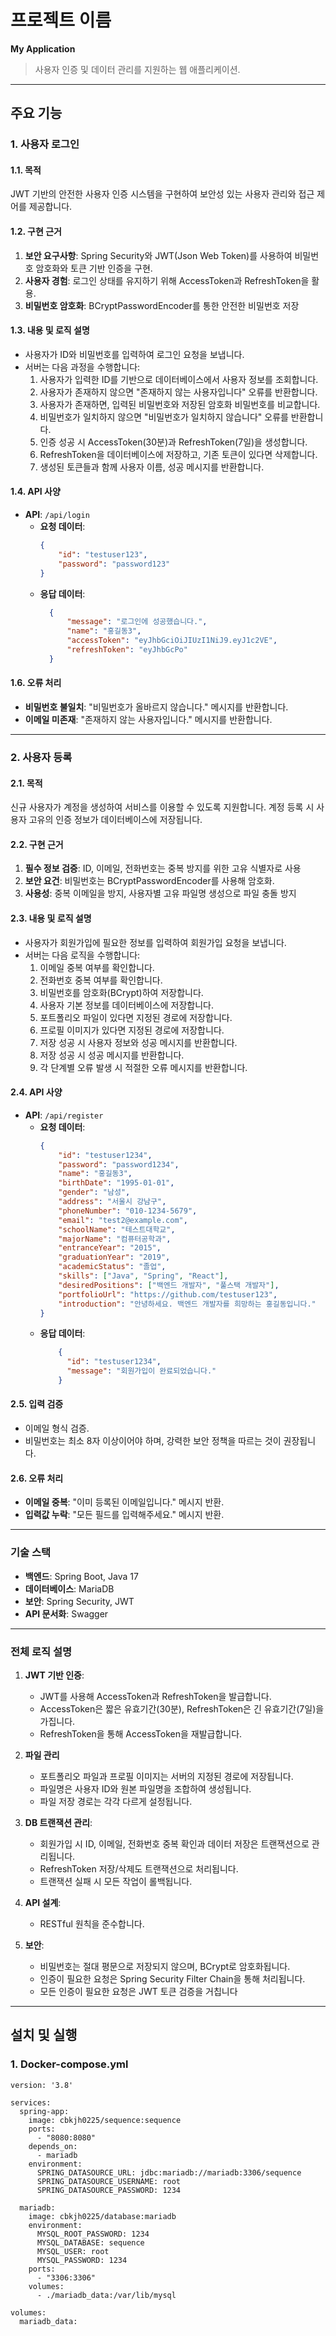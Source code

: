 # 프로젝트 이름
**My Application**
> 사용자 인증 및 데이터 관리를 지원하는 웹 애플리케이션.

---

## 주요 기능

### 1. 사용자 로그인

#### 1.1. 목적
JWT 기반의 안전한 사용자 인증 시스템을 구현하여 보안성 있는 사용자 관리와 접근 제어를 제공합니다.

#### 1.2. 구현 근거
1. **보안 요구사항**: Spring Security와 JWT(Json Web Token)를 사용하여 비밀번호 암호화와 토큰 기반 인증을 구현.
2. **사용자 경험**: 로그인 상태를 유지하기 위해 AccessToken과 RefreshToken을 활용.
3. **비밀번호 암호화**: BCryptPasswordEncoder를 통한 안전한 비밀번호 저장

#### 1.3. 내용 및 로직 설명
- 사용자가 ID와 비밀번호를 입력하여 로그인 요청을 보냅니다.
- 서버는 다음 과정을 수행합니다:
    1. 사용자가 입력한 ID를 기반으로 데이터베이스에서 사용자 정보를 조회합니다.
    2. 사용자가 존재하지 않으면 "존재하지 않는 사용자입니다" 오류를 반환합니다.
    3. 사용자가 존재하면, 입력된 비밀번호와 저장된 암호화 비밀번호를 비교합니다.
    4. 비밀번호가 일치하지 않으면 "비밀번호가 일치하지 않습니다" 오류를 반환합니다.
    5. 인증 성공 시 AccessToken(30분)과 RefreshToken(7일)을 생성합니다.
    6. RefreshToken을 데이터베이스에 저장하고, 기존 토큰이 있다면 삭제합니다.
    7. 생성된 토큰들과 함께 사용자 이름, 성공 메시지를 반환합니다.

#### 1.4. API 사양
- **API**: `/api/login`
    - **요청 데이터**:
      ```json
      {
          "id": "testuser123",
          "password": "password123"
      }
      ```
    - **응답 데이터**:
      ```json
        {
            "message": "로그인에 성공했습니다.",
            "name": "홍길동3",
            "accessToken": "eyJhbGciOiJIUzI1NiJ9.eyJ1c2VE",
            "refreshToken": "eyJhbGcPo"
        }
      ```

#### 1.6. 오류 처리
- **비밀번호 불일치**: "비밀번호가 올바르지 않습니다." 메시지를 반환합니다.
- **이메일 미존재**: "존재하지 않는 사용자입니다." 메시지를 반환합니다.

---

### 2. 사용자 등록

#### 2.1. 목적
신규 사용자가 계정을 생성하여 서비스를 이용할 수 있도록 지원합니다. 계정 등록 시 사용자 고유의 인증 정보가 데이터베이스에 저장됩니다.

#### 2.2. 구현 근거
1. **필수 정보 검증**: ID, 이메일, 전화번호는 중복 방지를 위한 고유 식별자로 사용
2. **보안 요건**: 비밀번호는 BCryptPasswordEncoder를 사용해 암호화.
3. **사용성**: 중복 이메일을 방지, 사용자별 고유 파일명 생성으로 파일 충돌 방지

#### 2.3. 내용 및 로직 설명
- 사용자가 회원가입에 필요한 정보를 입력하여 회원가입 요청을 보냅니다.
- 서버는 다음 로직을 수행합니다:
    1. 이메일 중복 여부를 확인합니다.
    2. 전화번호 중복 여부를 확인합니다.
    3. 비밀번호를 암호화(BCrypt)하여 저장합니다.
    4. 사용자 기본 정보를 데이터베이스에 저장합니다.
    5. 포트폴리오 파일이 있다면 지정된 경로에 저장합니다.
    6. 프로필 이미지가 있다면 지정된 경로에 저장합니다.
    7. 저장 성공 시 사용자 정보와 성공 메시지를 반환합니다.
    8. 저장 성공 시 성공 메시지를 반환합니다.
    9. 각 단계별 오류 발생 시 적절한 오류 메시지를 반환합니다.

#### 2.4. API 사양
- **API**: `/api/register`
    - **요청 데이터**: 
        ```json
        {
            "id": "testuser1234",
            "password": "password1234",
            "name": "홍길동3",
            "birthDate": "1995-01-01",
            "gender": "남성",
            "address": "서울시 강남구",
            "phoneNumber": "010-1234-5679",
            "email": "test2@example.com",
            "schoolName": "테스트대학교",
            "majorName": "컴퓨터공학과",
            "entranceYear": "2015",
            "graduationYear": "2019",
            "academicStatus": "졸업",
            "skills": ["Java", "Spring", "React"],
            "desiredPositions": ["백엔드 개발자", "풀스택 개발자"],
            "portfolioUrl": "https://github.com/testuser123",
            "introduction": "안녕하세요. 백엔드 개발자를 희망하는 홍길동입니다."
        }
        ```
    - **응답 데이터**:
      ```json
          {
            "id": "testuser1234",
            "message": "회원가입이 완료되었습니다."
          }
      ```

#### 2.5. 입력 검증
- 이메일 형식 검증.
- 비밀번호는 최소 8자 이상이어야 하며, 강력한 보안 정책을 따르는 것이 권장됩니다.

#### 2.6. 오류 처리
- **이메일 중복**: "이미 등록된 이메일입니다." 메시지 반환.
- **입력값 누락**: "모든 필드를 입력해주세요." 메시지 반환.

---

### 기술 스택
- **백엔드**: Spring Boot, Java 17
- **데이터베이스**: MariaDB
- **보안**: Spring Security, JWT
- **API 문서화**: Swagger

---

### 전체 로직 설명

1. **JWT 기반 인증**:
    - JWT를 사용해 AccessToken과 RefreshToken을 발급합니다.
    - AccessToken은 짧은 유효기간(30분), RefreshToken은 긴 유효기간(7일)을 가집니다.
    - RefreshToken을 통해 AccessToken을 재발급합니다.
  
2. **파일 관리**
    - 포트폴리오 파일과 프로필 이미지는 서버의 지정된 경로에 저장됩니다.
    - 파일명은 사용자 ID와 원본 파일명을 조합하여 생성됩니다.
    - 파일 저장 경로는 각각 다르게 설정됩니다.

2. **DB 트랜잭션 관리**:
    - 회원가입 시 ID, 이메일, 전화번호 중복 확인과 데이터 저장은 트랜잭션으로 관리됩니다.
    - RefreshToken 저장/삭제도 트랜잭션으로 처리됩니다.
    - 트랜잭션 실패 시 모든 작업이 롤백됩니다.

3. **API 설계**:
    - RESTful 원칙을 준수합니다.

4. **보안**:
    - 비밀번호는 절대 평문으로 저장되지 않으며, BCrypt로 암호화됩니다.
    - 인증이 필요한 요청은 Spring Security Filter Chain을 통해 처리됩니다.
    - 모든 인증이 필요한 요청은 JWT 토큰 검증을 거칩니다

---

## 설치 및 실행

### 1. Docker-compose.yml
```
version: '3.8'

services:
  spring-app:
    image: cbkjh0225/sequence:sequence
    ports:
      - "8080:8080"
    depends_on:
      - mariadb
    environment:
      SPRING_DATASOURCE_URL: jdbc:mariadb://mariadb:3306/sequence
      SPRING_DATASOURCE_USERNAME: root
      SPRING_DATASOURCE_PASSWORD: 1234

  mariadb:
    image: cbkjh0225/database:mariadb
    environment:
      MYSQL_ROOT_PASSWORD: 1234
      MYSQL_DATABASE: sequence
      MYSQL_USER: root
      MYSQL_PASSWORD: 1234
    ports:
      - "3306:3306"
    volumes:
      - ./mariadb_data:/var/lib/mysql

volumes:
  mariadb_data:
```

